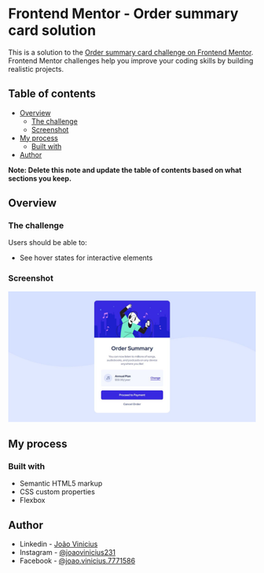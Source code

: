 # Frontend Mentor - Order summary card solution

This is a solution to the [Order summary card challenge on Frontend Mentor](https://www.frontendmentor.io/challenges/order-summary-component-QlPmajDUj). Frontend Mentor challenges help you improve your coding skills by building realistic projects.

## Table of contents

- [Overview](#overview)
  - [The challenge](#the-challenge)
  - [Screenshot](#screenshot)
- [My process](#my-process)
  - [Built with](#built-with)
- [Author](#author)

**Note: Delete this note and update the table of contents based on what sections you keep.**

## Overview

### The challenge

Users should be able to:

- See hover states for interactive elements

### Screenshot

![](./design/screenshot.jpg)

## My process

### Built with

- Semantic HTML5 markup
- CSS custom properties
- Flexbox

## Author

- Linkedin - [João Vinicius](https://linkedin.com/in/joão-vinícius-siqueira-474a6716b)
- Instagram - [@joaovinicius231](https://www.twitter.com/yourusername)
- Facebook - [@joao.vinicius.7771586](https://facebook.com/yourusername)

